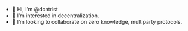 - 👋 Hi, I’m @dcntrlst
- 👀 I’m interested in decentralization.
- 💞️ I’m looking to collaborate on zero knowledge, multiparty protocols.

<!---
dcntrlst/dcntrlst is a ✨ special ✨ repository because its `README.md` (this file) appears on your GitHub profile.
You can click the Preview link to take a look at your changes.
--->
